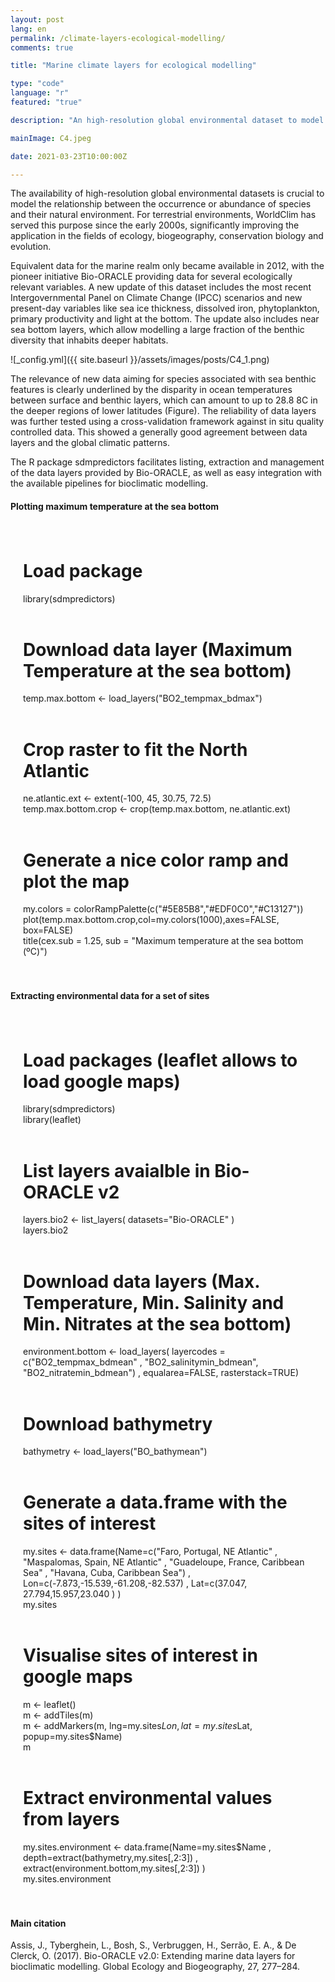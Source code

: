 ```yaml
---
layout: post
lang: en
permalink: /climate-layers-ecological-modelling/
comments: true

title: "Marine climate layers for ecological modelling"

type: "code"
language: "r"
featured: "true"

description: "An high-resolution global environmental dataset to model the distribution of species at global scales."

mainImage: C4.jpeg

date: 2021-03-23T10:00:00Z

---
```


The availability of high-resolution global environmental datasets is crucial to model the relationship between the occurrence or abundance of species and their natural environment. For terrestrial environments, WorldClim has served this purpose since the early 2000s, significantly improving the application in the fields of ecology, biogeography, conservation biology and evolution.

Equivalent data for the marine realm only became available in 2012, with the pioneer initiative Bio-ORACLE providing data for several ecologically relevant variables. A new update of this dataset includes the most recent Intergovernmental Panel on Climate Change (IPCC) scenarios and new present-day variables like sea ice thickness, dissolved iron, phytoplankton, primary productivity and light at the bottom. The update also includes near sea bottom layers, which allow modelling a large fraction of the benthic diversity that inhabits deeper habitats.

![_config.yml]({{ site.baseurl }}/assets/images/posts/C4_1.png)

The relevance of new data aiming for species associated with sea benthic features is clearly underlined by the disparity in ocean temperatures between surface and benthic layers, which can amount to up to 28.8 8C in the deeper regions of lower latitudes (Figure).
The reliability of data layers was further tested using a cross-validation framework against in situ quality controlled data. This showed a generally good agreement between data layers and the global climatic patterns.

The R package sdmpredictors facilitates listing, extraction and management of the data layers provided by Bio-ORACLE, as well as easy integration with the available pipelines for bioclimatic modelling.

<h4>Plotting maximum temperature at the sea bottom</h4>

<div style="padding: 20px" class="border-radius-05 bg-gray font-family-secondary font-small text-dark">

# Load package<br>
library(sdmpredictors)<br><br>

# Download data layer (Maximum Temperature at the sea bottom)<br>
temp.max.bottom <- load_layers("BO2_tempmax_bdmax")<br><br>

# Crop raster to fit the North Atlantic<br>
ne.atlantic.ext <- extent(-100, 45, 30.75, 72.5)<br>
temp.max.bottom.crop <- crop(temp.max.bottom, ne.atlantic.ext)<br><br>

# Generate a nice color ramp and plot the map<br>
my.colors = colorRampPalette(c("#5E85B8","#EDF0C0","#C13127"))<br>
plot(temp.max.bottom.crop,col=my.colors(1000),axes=FALSE, box=FALSE)<br>
title(cex.sub = 1.25, sub = "Maximum temperature at the sea bottom (ºC)")

</div>

<h4>Extracting environmental data for a set of sites</h4>

<div style="padding: 20px" class="border-radius-05 bg-gray font-family-secondary font-small text-dark">

# Load packages (leaflet allows to load google maps)<br>
library(sdmpredictors)<br>
library(leaflet)<br><br>

# List layers avaialble in Bio-ORACLE v2<br>
layers.bio2 <- list_layers( datasets="Bio-ORACLE" )<br>
layers.bio2<br><br>

# Download data layers (Max. Temperature, Min. Salinity and Min. Nitrates at the sea bottom)<br>
environment.bottom <- load_layers( layercodes = c("BO2_tempmax_bdmean" , "BO2_salinitymin_bdmean", "BO2_nitratemin_bdmean") , equalarea=FALSE, rasterstack=TRUE)<br><br>

# Download bathymetry<br>
bathymetry <- load_layers("BO_bathymean")<br><br>

# Generate a data.frame with the sites of interest<br>
my.sites <- data.frame(Name=c("Faro, Portugal, NE Atlantic" , "Maspalomas, Spain, NE Atlantic" , "Guadeloupe, France, Caribbean Sea" , "Havana, Cuba, Caribbean Sea") , Lon=c(-7.873,-15.539,-61.208,-82.537) , Lat=c(37.047, 27.794,15.957,23.040 ) )<br>
my.sites<br><br>

# Visualise sites of interest in google maps<br>
m <- leaflet()<br>
m <- addTiles(m)<br>
m <- addMarkers(m, lng=my.sites$Lon, lat=my.sites$Lat, popup=my.sites$Name)<br>
m<br><br>

# Extract environmental values from layers<br>
my.sites.environment <- data.frame(Name=my.sites$Name , depth=extract(bathymetry,my.sites[,2:3]) , extract(environment.bottom,my.sites[,2:3]) )<br>
my.sites.environment

</div>

<h4>Main citation</h4>

Assis, J., Tyberghein, L., Bosh, S., Verbruggen, H., Serrão, E. A., & De Clerck, O. (2017). Bio-ORACLE v2.0: Extending marine data layers for bioclimatic modelling. Global Ecology and Biogeography, 27, 277–284.

